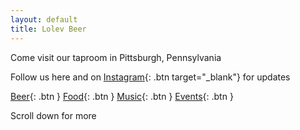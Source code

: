 ```yaml
---
layout: default
title: Lolev Beer
---
```

Come visit our taproom in Pittsburgh, Pennsylvania

Follow us here and on [Instagram](https://instagram.com/lolevbeer){: .btn target="_blank"} for updates  

[Beer](/#beer){: .btn } [Food](#food){: .btn }
[Music](/#music){: .btn } [Events](#events){: .btn }

Scroll down for more
